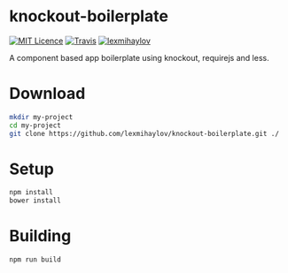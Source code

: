 # knockout-boilerplate
[![MIT Licence](https://badges.frapsoft.com/os/mit/mit.png?v=103)](https://opensource.org/licenses/mit-license.php)
[![Travis](https://img.shields.io/travis/rust-lang/rust.svg?maxAge=2592000)](https://github.com/lexmihaylov/knockout-boilerplate)
[![lexmihaylov](https://img.shields.io/david/lexmihaylov/knockout-boilerplate.svg?maxAge=2592000)](https://github.com/lexmihaylov/knockout-boilerplate)

A component based app boilerplate using knockout, requirejs and less.

# Download

```bash
mkdir my-project
cd my-project
git clone https://github.com/lexmihaylov/knockout-boilerplate.git ./
```

# Setup

```bash
npm install
bower install
```

# Building
```bash
npm run build
```